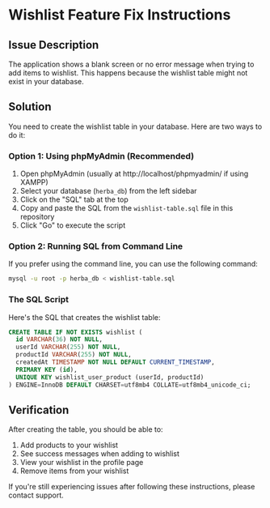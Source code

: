 # Wishlist Feature Fix Instructions

## Issue Description

The application shows a blank screen or no error message when trying to add items to wishlist. This happens because the wishlist table might not exist in your database.

## Solution

You need to create the wishlist table in your database. Here are two ways to do it:

### Option 1: Using phpMyAdmin (Recommended)

1. Open phpMyAdmin (usually at http://localhost/phpmyadmin/ if using XAMPP)
2. Select your database (`herba_db`) from the left sidebar
3. Click on the "SQL" tab at the top
4. Copy and paste the SQL from the `wishlist-table.sql` file in this repository
5. Click "Go" to execute the script

### Option 2: Running SQL from Command Line

If you prefer using the command line, you can use the following command:

```bash
mysql -u root -p herba_db < wishlist-table.sql
```

### The SQL Script

Here's the SQL that creates the wishlist table:

```sql
CREATE TABLE IF NOT EXISTS wishlist (
  id VARCHAR(36) NOT NULL,
  userId VARCHAR(255) NOT NULL,
  productId VARCHAR(255) NOT NULL,
  createdAt TIMESTAMP NOT NULL DEFAULT CURRENT_TIMESTAMP,
  PRIMARY KEY (id),
  UNIQUE KEY wishlist_user_product (userId, productId)
) ENGINE=InnoDB DEFAULT CHARSET=utf8mb4 COLLATE=utf8mb4_unicode_ci;
```

## Verification

After creating the table, you should be able to:

1. Add products to your wishlist
2. See success messages when adding to wishlist
3. View your wishlist in the profile page
4. Remove items from your wishlist

If you're still experiencing issues after following these instructions, please contact support. 